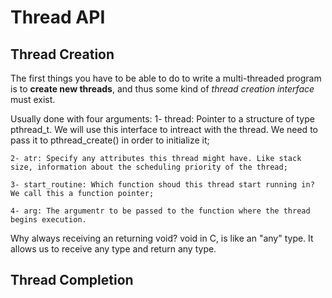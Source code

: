 # Thread API

## Thread Creation

The first things you have to be able to do to write a multi-threaded program is to **create new threads**, and thus some kind of *thread creation interface* must exist.

Usually done with four arguments:
    1- thread: Pointer to a structure of type pthread_t. We will use this interface to intreact with the thread. We need to pass it to pthread_create() in order to initialize it;
    
    2- atr: Specify any attributes this thread might have. Like stack size, information about the scheduling priority of the thread;

    3- start_routine: Which function shoud this thread start running in? We call this a function pointer;

    4- arg: The argumentr to be passed to the function where the thread begins execution.

Why always receiving an returning void? void in C, is like an "any" type. It allows us to receive any type and return any type.

## Thread Completion


